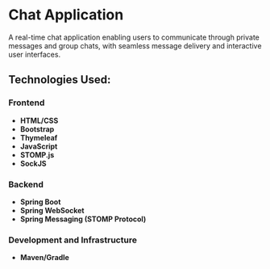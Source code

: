 # Chat Application

A real-time chat application enabling users to communicate through private messages and group chats, with seamless message delivery and interactive user interfaces.

## Technologies Used:

### Frontend

- **HTML/CSS**  
- **Bootstrap**  
- **Thymeleaf**
- **JavaScript**  
- **STOMP.js**  
- **SockJS**  

### Backend
- **Spring Boot**  
- **Spring WebSocket**  
- **Spring Messaging (STOMP Protocol)**  

### Development and Infrastructure
- **Maven/Gradle**  
 